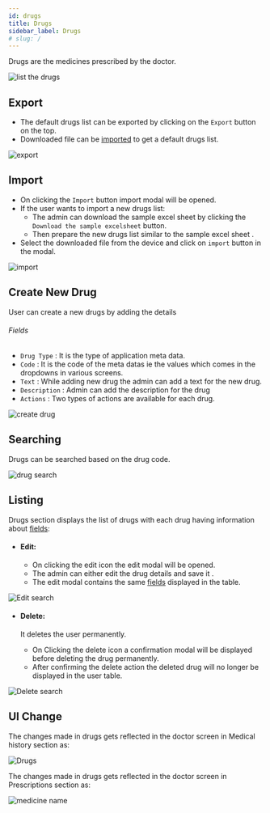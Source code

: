```yaml
---
id: drugs
title: Drugs
sidebar_label: Drugs
# slug: /
---
```


Drugs are the medicines prescribed by the doctor.

![list the drugs](assets/drug/listDrug.png)

## Export

- The default drugs list can be exported by clicking on the `Export` button on the top.
- Downloaded file can be [imported](#Import) to get a default drugs list.

![export](assets/drug/export.png)

## Import

- On clicking the `Import` button import modal will be opened.
- If the user wants to import a new drugs list:
  - The admin can download the sample excel sheet by clicking the `Download the sample excelsheet` button.
  - Then prepare the new drugs list similar to the sample excel sheet .
- Select the downloaded file from the device and click on `import` button in the modal.
<!-- After exporting the default dictionary file `dictionary.xlsx` click on the `Import` button and select the downloaded file and -->

![import](assets/drug/import.png)

## Create New Drug

User can create a new drugs by adding the details



###### Fields

- `Drug Type` : It is the type of application meta data.
- `Code` : It is the code of the meta datas ie the values which comes in the dropdowns in various screens.
- `Text` : While adding new drug the admin can add a text for the new drug.
- `Description` : Admin can add the description for the drug
- `Actions` : Two types of actions are available for each drug.

![create drug](assets/drug/addDrug.png)


## Searching

Drugs can be searched based on the drug code.

![drug search](assets/drug/drugSearch.png)

## Listing

Drugs section displays the list of drugs with each drug having information about [fields](#fields):

- #### Edit:

  - On clicking the edit icon the edit modal will be opened.
  - The admin can either edit the drug details and save it .
  - The edit modal contains the same [fields](#fields) displayed in the table.

![Edit search](assets/drug/editDrug.png)

- #### Delete:

  It deletes the user permanently.

  - On Clicking the delete icon a confirmation modal will be displayed before deleting the drug permanently.
  - After confirming the delete action the deleted drug will no longer be displayed in the user table.

![Delete search](assets/drug/deleteDrug.png)

## UI Change

The changes made in drugs gets reflected in the doctor screen in Medical history section as:

![Drugs](assets/drug/drugs.png)

The changes made in drugs gets reflected in the doctor screen in Prescriptions section as:

![medicine name](assets/drug/medicineName.png)

